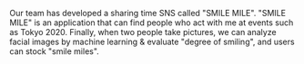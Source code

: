 Our team has developed a sharing time SNS called "SMILE MILE". "SMILE MILE" is an application that can find people who act with me at events such as Tokyo 2020. Finally, when two people take pictures, we can analyze facial images by machine learning & evaluate "degree of smiling", and users can stock "smile miles".
